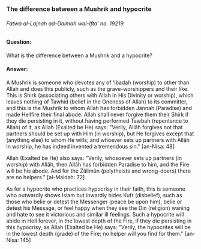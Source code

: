 [_metadata_:title]:- "The difference between a Mushrik and hypocrite"
[_metadata_:author]:- "instagram@Alsalafiyyah"
[_metadata_:date]:- "Dhuʻl-Qiʻdah 2, 1441 AH"
[_metadata_:tags]:- "fatwas, islam, alifta, rulings, shariah"

### The difference between a Mushrik and hypocrite
###### Fatwa al-Lajnah ad-Daimah wal-Ifta' no. 19219

#### Question: 
What is the difference between a Mushrik and a hypocrite?
#### Answer: 
A Mushrik is someone who devotes any of ‘Ibadah (worship) to other than Allah and does this publicly, such as the grave-worshippers and their like. This is Shirk (associating others with Allah in His Divinity or worship), which leaves nothing of Tawhid (belief in the Oneness of Allah) to its committer, and this is the Mushrik to whom Allah has forbidden Jannah (Paradise) and made Hellfire their final abode. Allah shall never forgive them their Shirk if they die persisting in it, without having performed Tawbah (repentance to Allah) of it, as Allah (Exalted be He) says: "Verily, Allâh forgives not that partners should be set up with Him (in worship), but He forgives except that (anything else) to whom He wills; and whoever sets up partners with Allâh in worship, he has indeed invented a tremendous sin." [an-Nisa: 48]

Allah (Exalted be He) also says: "Verily, whosoever sets up partners (in worship) with Allâh, then Allâh has forbidden Paradise to him, and the Fire will be his abode. And for the Zâlimûn (polytheists and wrong-doers) there are no helpers." [al-Maidah: 72]

As for a hypocrite who practices hypocrisy in their faith, this is someone who outwardly shows Islam but inwardly hides Kufr (disbelief), such as those who belie or detest the Messenger (peace be upon him), belie or detest his Message, or feel happy when they see the Din (religion) waning and hate to see it victorious and similar ill feelings. Such a hypocrite will abide in Hell forever, in the lowest depth of the Fire, if they die persisting in this hypocrisy, as Allah (Exalted be He) says: "Verily, the hypocrites will be in the lowest depth (grade) of the Fire; no helper will you find for them." [an-Nisa: 145]

